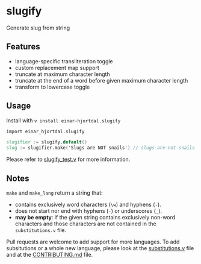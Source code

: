 # slugify

Generate slug from string

## Features

- language-specific transliteration toggle
- custom replacement map support
- truncate at maximum character length
- truncate at the end of a word before given maximum character length
- transform to lowercase toggle

## Usage

Install with `v install einar-hjortdal.slugify`

```V
import einar_hjortdal.slugify

slugifier := slugify.default()
slug := slugifier.make('Slugs are NOT snails') // slugs-are-not-snails
```

Please refer to [slugify_test.v](./slugify_test.v) for more information.

## Notes

`make` and `make_lang` return a string that:
- contains exclusively word characters (`\w`) and hyphens (`-`).
- does not start nor end with hyphens (`-`) or underscores (`_`).
- **may be empty**: if the given string contains exclusively non-word characters and those characters 
are not contained in the `substitutions.v` file.

Pull requests are welcome to add support for more languages. To add subsitutions or a whole new language, 
please look at the [substitutions.v](./substitutions.v) file and at the [CONTRIBUTING.md](./CONTRIBUTING.md) 
file.
